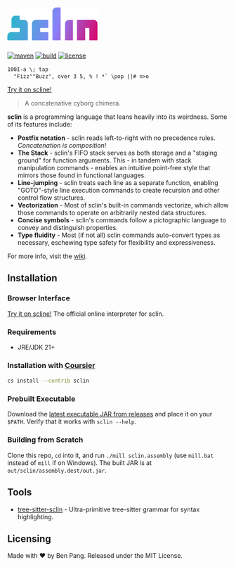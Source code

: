 # ![sclin](./logo.svg)

[![maven](https://img.shields.io/maven-central/v/io.github.molarmanful/sclin_3?style=flat-square)](https://central.sonatype.dev/artifact/io.github.molarmanful/sclin_3)
[![build](https://img.shields.io/github/actions/workflow/status/molarmanful/sclin/release.yml?style=flat-square)](https://github.com/molarmanful/sclin/actions)
[![license](https://img.shields.io/github/license/molarmanful/sclin?style=flat-square)](./LICENSE)

```sclin
100I-a \; tap
  "Fizz""Buzz", over 3 5, % ! *` \pop ||# n>o
```

[Try it on scline!](https://scline.fly.dev/##H4sIAAY3AWUCAzM0MPS0S1SIsVYoSSzgUlBQcsusqlJScioFkjoK.WWpRQrGCqY6CqoKigpaCQoppQUKMQX5BQo1ygp5dvkAKdsWfD4AAAA#)

> A concatenative cyborg chimera.

**sclin** is a programming language that leans heavily into its weirdness. Some
of its features include:

- **Postfix notation** - sclin reads left-to-right with no precedence rules.
  _Concatenation is composition!_
- **The Stack** - sclin's FIFO stack serves as both storage and a "staging ground"
  for function arguments. This - in tandem with stack manipulation commands -
  enables an intuitive point-free style that mirrors those found in functional languages.
- **Line-jumping** - sclin treats each line as a separate function, enabling
  "GOTO"-style line execution commands to create recursion and other control
  flow structures.
- **Vectorization** - Most of sclin's built-in commands vectorize, which allow
  those commands to operate on arbitrarily nested data structures.
- **Concise symbols** - sclin's commands follow a pictographic language to
  convey and distinguish properties.
- **Type fluidity** - Most (if not all) sclin commands auto-convert types as
  necessary, eschewing type safety for flexibility and expressiveness.

For more info, visit the [wiki](https://github.com/molarmanful/sclin/wiki).

## Installation

### Browser Interface

[Try it on scline!](https://scline.fly.dev) The official online interpreter for sclin.

### Requirements

- JRE/JDK 21+

### Installation with [Coursier](https://get-coursier.io)

```sh
cs install --contrib sclin
```

### Prebuilt Executable

Download the [latest executable JAR from releases](https://github.com/molarmanful/sclin/releases)
and place it on your `$PATH`. Verify that it works with `sclin --help`.

### Building from Scratch

Clone this repo, `cd` into it, and run `./mill sclin.assembly` (use `mill.bat`
instead of `mill` if on Windows). The built JAR is at `out/sclin/assembly.dest/out.jar`.

## Tools

- [tree-sitter-sclin](https://www.npmjs.com/package/tree-sitter-sclin) -
  Ultra-primitive tree-sitter grammar for syntax highlighting.

## Licensing

Made with ♥ by Ben Pang. Released under the MIT License.
